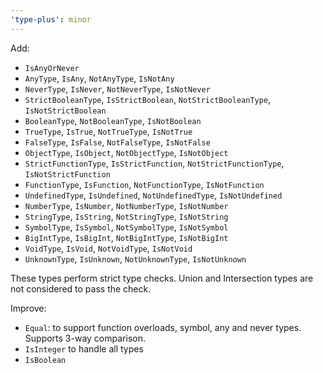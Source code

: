 ```yaml
---
'type-plus': minor
---
```


Add:

- `IsAnyOrNever`
- `AnyType`, `IsAny`, `NotAnyType`, `IsNotAny`
- `NeverType`, `IsNever`, `NotNeverType`, `IsNotNever`
- `StrictBooleanType`, `IsStrictBoolean`, `NotStrictBooleanType`, `IsNotStrictBoolean`
- `BooleanType`, `NotBooleanType`, `IsNotBoolean`
- `TrueType`, `IsTrue`, `NotTrueType`, `IsNotTrue`
- `FalseType`, `IsFalse`, `NotFalseType`, `IsNotFalse`
- `ObjectType`, `IsObject`, `NotObjectType`, `IsNotObject`
- `StrictFunctionType`, `IsStrictFunction`, `NotStrictFunctionType`, `IsNotStrictFunction`
- `FunctionType`, `IsFunction`, `NotFunctionType`, `IsNotFunction`
- `UndefinedType`, `IsUndefined`, `NotUndefinedType`, `IsNotUndefined`
- `NumberType`, `IsNumber`, `NotNumberType`, `IsNotNumber`
- `StringType`, `IsString`, `NotStringType`, `IsNotString`
- `SymbolType`, `IsSymbol`, `NotSymbolType`, `IsNotSymbol`
- `BigIntType`, `IsBigInt`, `NotBigIntType`, `IsNotBigInt`
- `VoidType`, `IsVoid`, `NotVoidType`, `IsNotVoid`
- `UnknownType`, `IsUnknown`, `NotUnknownType`, `IsNotUnknown`

These types perform strict type checks.
Union and Intersection types are not considered to pass the check.

Improve:

- `Equal`: to support function overloads, symbol, any and never types.
  Supports 3-way comparison.
- `IsInteger` to handle all types
- `IsBoolean`
